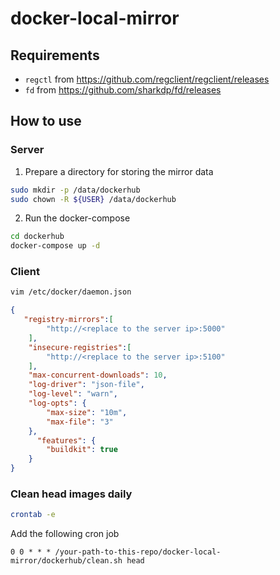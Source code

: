 # docker-local-mirror

## Requirements
- `regctl` from https://github.com/regclient/regclient/releases
- `fd` from https://github.com/sharkdp/fd/releases

## How to use

### Server
1. Prepare a directory for storing the mirror data

```bash
sudo mkdir -p /data/dockerhub
sudo chown -R ${USER} /data/dockerhub
```

2. Run the docker-compose

```bash
cd dockerhub
docker-compose up -d
```

### Client
```bash
vim /etc/docker/daemon.json
```

```json
{
   "registry-mirrors":[
        "http://<replace to the server ip>:5000"
    ],
    "insecure-registries":[
        "http://<replace to the server ip>:5100"
    ],
    "max-concurrent-downloads": 10,
    "log-driver": "json-file",
    "log-level": "warn",
    "log-opts": {
        "max-size": "10m",
        "max-file": "3"
    },
      "features": {
        "buildkit": true
    }
}

```

### Clean head images daily

```bash
crontab -e
```

Add the following cron job
```cron
0 0 * * * /your-path-to-this-repo/docker-local-mirror/dockerhub/clean.sh head
```
